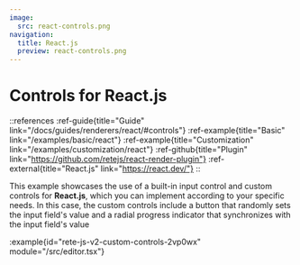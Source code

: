 ```yaml
---
image:
  src: react-controls.png
navigation:
  title: React.js
  preview: react-controls.png
---
```


# Controls for React.js

::references
:ref-guide{title="Guide" link="/docs/guides/renderers/react/#controls"}
:ref-example{title="Basic" link="/examples/basic/react"}
:ref-example{title="Customization" link="/examples/customization/react"}
:ref-github{title="Plugin" link="https://github.com/retejs/react-render-plugin"}
:ref-external{title="React.js" link="https://react.dev/"}
::

This example showcases the use of a built-in input control and custom controls for **React.js**, which you can implement according to your specific needs. In this case, the custom controls include a button that randomly sets the input field's value and a radial progress indicator that synchronizes with the input field's value

:example{id="rete-js-v2-custom-controls-2vp0wx" module="/src/editor.tsx"}
